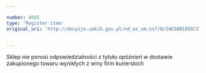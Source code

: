 ```yaml
---

number: 4645
type: 'Register item'
original_uri: 'http://decyzje.uokik.gov.pl/nd_wz_um.nsf/0/24E58B1895C27E08C1257B71003BA270?OpenDocument'


---
```


Sklep nie ponosi odpowiedzialności z tytułu opóźnień w dostawie zakupionego towaru wynikłych z winy firm kurierskich
